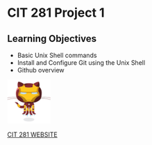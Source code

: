 # CIT 281 Project 1

## Learning Objectives

- Basic Unix Shell commands
- Install and Configure Git using the Unix Shell
- Github overview

<img src = "images/ironman.jpg" width="100px">

<a href="https://pages.uoregon.edu/kpham6/281/">CIT 281 WEBSITE</a>
